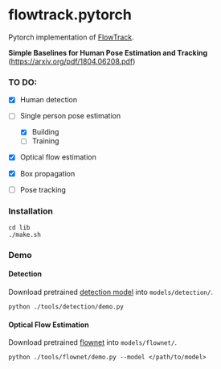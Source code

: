 # flowtrack.pytorch
Pytorch implementation of [FlowTrack](https://arxiv.org/pdf/1804.06208.pdf).

**Simple Baselines for Human Pose Estimation and Tracking** (https://arxiv.org/pdf/1804.06208.pdf)



### TO DO:

- [x] Human detection
- [ ] Single person pose estimation
	- [x] Building
	- [ ] Training
- [x] Optical flow estimation
- [x] Box propagation
- [ ] Pose tracking




### Installation

```shell
cd lib
./make.sh
```



### Demo

#### Detection

Download pretrained [detection model]() into `models/detection/`.

```shell
python ./tools/detection/demo.py
```

#### Optical Flow Estimation

Download pretrained [flownet]() into `models/flownet/`.

```shell
python ./tools/flownet/demo.py --model </path/to/model>
```

